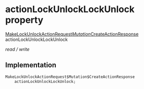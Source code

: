 


# actionLockUnlockLockUnlock property






[MakeLockUnlockActionRequest$Mutation$CreateActionResponse](../../graphql_devices_lock_lock_queries.graphql/MakeLockUnlockActionRequest$Mutation$CreateActionResponse-class.md) actionLockUnlockLockUnlock
  
_read / write_






## Implementation

```dart
MakeLockUnlockActionRequest$Mutation$CreateActionResponse
    actionLockUnlockLockUnlock;


```







